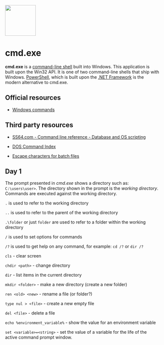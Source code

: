 <img class="logo" src="https://user-images.githubusercontent.com/29161635/97065025-71891480-1578-11eb-9eff-bd68b852a3a5.png" width="100px" height="100px">

# cmd.exe

 **cmd.exe** is a [command-line shell](https://en.wikipedia.org/wiki/Shell_(computing)#Command-line_shells) built into Windows.  This application is built upon the Win32 API.  It is one of two command-line shells that ship with Windows.  [PowerShell](./powershell.md), which is built upon the [.NET Framework](https://dotnet.microsoft.com/learn/dotnet/what-is-dotnet-framework) is the modern alternative to cmd.exe.

## Official resources

 - [Windows commands](https://docs.microsoft.com/en-us/windows-server/administration/windows-commands/windows-commands)

## Third party resources

- [SS64.com - Command line reference - Database and OS scripting](https://ss64.com/)

- [DOS Command Index](http://web.csulb.edu/~murdock/dosindex.html)

- [Escape characters for batch files](https://www.robvanderwoude.com/escapechars.php)

## Day 1

The prompt presented in *cmd.exe* shows a directory such as: `C:\users\user>`. The directory shown in the prompt is the *working directory*. Commands are executed against the working directory.

`.` is used to refer to the working directory

`..` is used to refer to the parent of the working directory

`.\folder` or just `folder` are used to refer to a folder within the working directory

`/` is used to set options for commands

`/?` is used to get help on any command, for example: `cd /?` or `dir /?`

`cls` - clear screen

`chdir <path>` -  change directory

`dir` - list items in the current directory

`mkdir <folder>` - make a new directory (create a new folder)

`ren <old> <new>` - rename a file (or folder?)

`type nul > <file>` - create a new empty file

`del <file>` - delete a file

`echo %environment_variable%` - show the value for an environment variable

`set <variable>=<string>` - set the value of a variable for the life of the active command prompt window.

